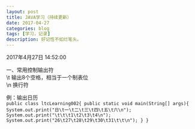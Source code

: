 ```yaml
---
layout: post
title: JAVA学习（持续更新）
date: 2017-04-27
categories: blog
tags: [学习，记录]
description: 好记性不如烂笔头。
---
```




2017年4月27日 14:52:00

一、常用控制输出符    
\t 输出8个空格，相当于一个制表位    
\n 换行符

例：输出日历     
``
public class ltcLearning002{
	public static void main(String[] args){
		System.out.print("日\t一\t二\t三\t四\t五\t六\n");
		System.out.print("\t\t\t1\t2\t3\t4\n");
		System.out.print("26\t27\t28\t29\t30\t31\t\t\n");
	}
}
``
